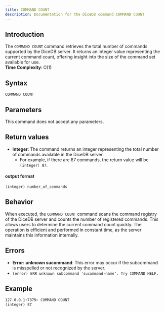 ```yaml
---
title: COMMAND COUNT
description: Documentation for the DiceDB command COMMAND COUNT
---
```


## Introduction

The `COMMAND COUNT` command retrieves the total number of commands supported by the DiceDB server. It returns an integer value representing the current command count, offering insight into the size of the command set available for use.  
**Time Complexity**: O(1)

## Syntax

```
COMMAND COUNT
```

## Parameters

This command does not accept any parameters.

## Return values

- **Integer**: The command returns an integer representing the total number of commands available in the DiceDB server.
  - For example, if there are 87 commands, the return value will be `(integer) 87`.

#### output format

```
(integer) number_of_commands
```

## Behavior

When executed, the `COMMAND COUNT` command scans the command registry of the DiceDB server and counts the number of registered commands. This allows users to determine the current command count quickly. The operation is efficient and performed in constant time, as the server maintains this information internally.

## Errors

- **Error: unknown sucommand**: This error may occur if the subcommand is misspelled or not recognized by the server.
- `(error) ERR unknown subcommand 'sucommand-name'. Try COMMAND HELP.`

## Example

```bash
127.0.0.1:7379> COMMAND COUNT
(integer) 87
```
